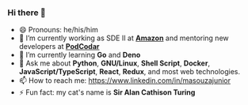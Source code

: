 ### Hi there 👋 

- 😄 Pronouns: he/his/him
- 🔭 I’m currently working as SDE II at [**Amazon**](https://www.amazon.com.br) and mentoring new developers at [**PodCodar**](https://github.com/podcodar)
- 🌱 I’m currently learning **Go** and **Deno**
- 💬 Ask me about **Python**, **GNU/Linux**, **Shell Script**, **Docker**, **JavaScript/TypeScript**, **React**, **Redux**, and most web technologies.
- 📫 How to reach me: https://www.linkedin.com/in/masouzajunior
- ⚡ Fun fact: my cat's name is **Sir Alan Cathison Turing**


<!--
**marco-souza/marco-souza** is a ✨ _special_ ✨ repository because its `README.md` (this file) appears on your GitHub profile.

Here are some ideas to get you started:

- 🔭 I’m currently working on ...
- 🌱 I’m currently learning ...
- 👯 I’m looking to collaborate on ...
- 🤔 I’m looking for help with ...
- 💬 Ask me about ...
- 📫 How to reach me: ...
- 😄 Pronouns: ...
- ⚡ Fun fact: ...
-->
